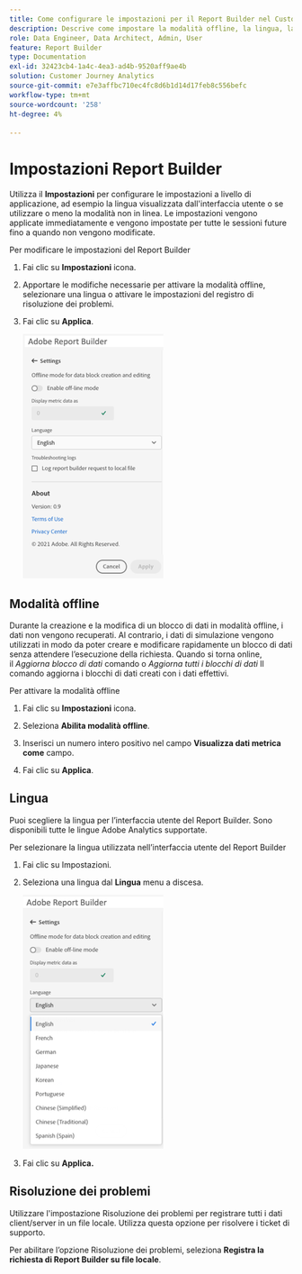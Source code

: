 ```yaml
---
title: Come configurare le impostazioni per il Report Builder nel Customer Journey Analytics
description: Descrive come impostare la modalità offline, la lingua, la data di fine e le impostazioni per la risoluzione dei problemi.
role: Data Engineer, Data Architect, Admin, User
feature: Report Builder
type: Documentation
exl-id: 32423cb4-1a4c-4ea3-ad4b-9520aff9ae4b
solution: Customer Journey Analytics
source-git-commit: e7e3affbc710ec4fc8d6b1d14d17feb8c556befc
workflow-type: tm+mt
source-wordcount: '258'
ht-degree: 4%

---
```


# Impostazioni Report Builder

Utilizza il **Impostazioni** per configurare le impostazioni a livello di applicazione, ad esempio la lingua visualizzata dall&#39;interfaccia utente o se utilizzare o meno la modalità non in linea. Le impostazioni vengono applicate immediatamente e vengono impostate per tutte le sessioni future fino a quando non vengono modificate.

Per modificare le impostazioni del Report Builder

1. Fai clic su **Impostazioni** icona.

1. Apportare le modifiche necessarie per attivare la modalità offline, selezionare una lingua o attivare le impostazioni del registro di risoluzione dei problemi.

1. Fai clic su **Applica**.

   ![](./assets/image38.png)

## Modalità offline

Durante la creazione e la modifica di un blocco di dati in modalità offline, i dati non vengono recuperati. Al contrario, i dati di simulazione vengono utilizzati in modo da poter creare e modificare rapidamente un blocco di dati senza attendere l’esecuzione della richiesta. Quando si torna online, il *Aggiorna blocco di dati* comando o *Aggiorna tutti i blocchi di dati* Il comando aggiorna i blocchi di dati creati con i dati effettivi.

Per attivare la modalità offline

1. Fai clic su **Impostazioni** icona.

1. Seleziona **Abilita modalità offline**.

1. Inserisci un numero intero positivo nel campo **Visualizza dati metrica come** campo.

1. Fai clic su **Applica**.

## Lingua

Puoi scegliere la lingua per l’interfaccia utente del Report Builder. Sono disponibili tutte le lingue Adobe Analytics supportate.

Per selezionare la lingua utilizzata nell’interfaccia utente del Report Builder

1. Fai clic su Impostazioni.

1. Seleziona una lingua dal **Lingua** menu a discesa.

   ![](./assets/image39.png)

1. Fai clic su **Applica.**

## Risoluzione dei problemi

Utilizzare l&#39;impostazione Risoluzione dei problemi per registrare tutti i dati client/server in un file locale. Utilizza questa opzione per risolvere i ticket di supporto.

Per abilitare l’opzione Risoluzione dei problemi, seleziona **Registra la richiesta di Report Builder su file locale**.
